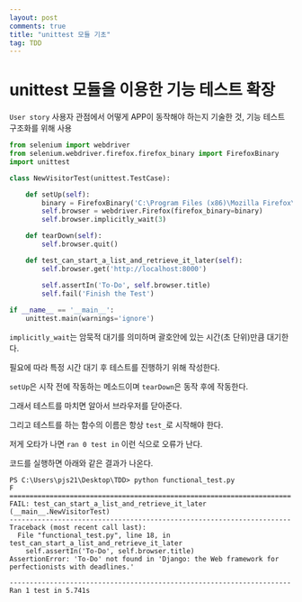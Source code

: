 ```yaml
---
layout: post
comments: true
title: "unittest 모듈 기초"
tag: TDD
---
```


# unittest 모듈을 이용한 기능 테스트 확장

`User story` 사용자 관점에서 어떻게 APP이 동작해야 하는지 기술한 것, 기능 테스트 구조화를 위해 사용

```python
from selenium import webdriver
from selenium.webdriver.firefox.firefox_binary import FirefoxBinary
import unittest

class NewVisitorTest(unittest.TestCase):

    def setUp(self):
        binary = FirefoxBinary('C:\Program Files (x86)\Mozilla Firefox\\firefox.exe')
        self.browser = webdriver.Firefox(firefox_binary=binary)
        self.browser.implicitly_wait(3)

    def tearDown(self):
        self.browser.quit()

    def test_can_start_a_list_and_retrieve_it_later(self):
        self.browser.get('http://localhost:8000')

        self.assertIn('To-Do', self.browser.title)
        self.fail('Finish the Test')
    
if __name__ == '__main__':
    unittest.main(warnings='ignore')
```

`implicitly_wait`는 암묵적 대기를 의미하며 괄호안에 있는 시간(초 단위)만큼 대기한다.

필요에 따라 특정 시간 대기 후 테스트를 진행하기 위해 작성한다.

`setUp`은 시작 전에 작동하는 메소드이며 `tearDown`은 동작 후에 작동한다.

그래서 테스트를 마치면 알아서 브라우저를 닫아준다.

그리고 테스트를 하는 함수의 이름은 항상 `test_`로 시작해야 한다.

저게 오타가 나면 `ran 0 test in` 이런 식으로 오류가 난다.


코드를 실행하면 아래와 같은 결과가 나온다.

```
PS C:\Users\pjs21\Desktop\TDD> python functional_test.py
F
======================================================================
FAIL: test_can_start_a_list_and_retrieve_it_later (__main__.NewVisitorTest)
----------------------------------------------------------------------
Traceback (most recent call last):
  File "functional_test.py", line 18, in test_can_start_a_list_and_retrieve_it_later
    self.assertIn('To-Do', self.browser.title)
AssertionError: 'To-Do' not found in 'Django: the Web framework for perfectionists with deadlines.'

----------------------------------------------------------------------
Ran 1 test in 5.741s
```
